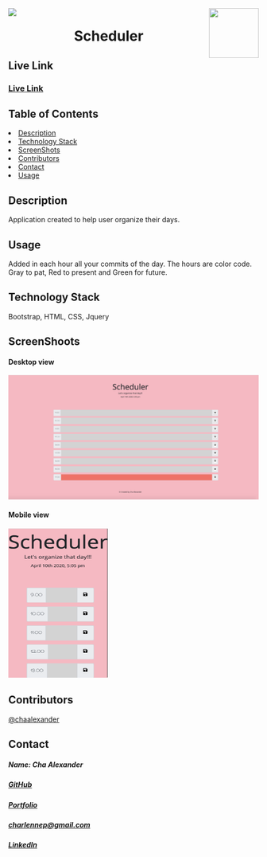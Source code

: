 
<img align="left" src= "https://img.shields.io/badge/License-MIT-green">
<img align="right" width="100" height="100" src="https://avatars1.githubusercontent.com/u/59755481?v=4">
<h1 align= "center"> Scheduler</h1>
<h2>Live Link</h2>
<h3><a href= "https://chaalexander.github.io/scheduler/">Live Link</a></h3>   
<h2> Table of Contents </h2>
<li><a href="#description">Description</a></li>  
<li><a href="#tech">Technology Stack</a></li> 
<li><a href="#screen">ScreenShots</a></li> 
<li><a href="#contributors">Contributors</a></li>   
<li><a href="#contact">Contact</a></li> 
<li><a href="#usage">Usage</a></li>
<h2 id="description"> Description </h2>
<p>Application created to help user organize their days.</p>  
<h2 id="usage"> Usage </h2>
<p>Added in each hour all your commits of the day. The hours are color code. Gray to pat, Red to present and Green for future. </p>
<h2 id="tech"> Technology Stack </h2>  
<p>Bootstrap, HTML, CSS, Jquery</p>  
<h2 id="screen"> ScreenShoots </h2>
<h4>Desktop view</h4>
<img src= "assets/image/desktop.png">
<h4>Mobile view</h4>
<img width="200" height="300" src= "assets/image/mobile.png">
<h2 id="contributors"> Contributors </h2>
<p><a href= "https://github.com/chaalexander">@chaalexander</a></p> 
<h2 id="contact"> Contact </h2>         
<h5> Name: Cha Alexander </h5>       
<h5><a href= "https://github.com/chaalexander">GitHub</a></h5>  
<h5><a href= "https://chaalexander.github.io/">Portfolio</a></h5>  
<h5><a href= "mailto:charlennep@gmail.com">charlennep@gmail.com</a></h5>       
<h5><a href= "https://www.linkedin.com/in/cha-alexander">LinkedIn</a></h5>    
